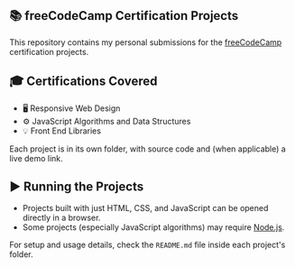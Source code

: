 ## 📚 freeCodeCamp Certification Projects

This repository contains my personal submissions for the [freeCodeCamp](https://www.freecodecamp.org/) certification projects.

## 🎓 Certifications Covered

- 🖥️ Responsive Web Design
- ⚙️ JavaScript Algorithms and Data Structures
- 💡 Front End Libraries

Each project is in its own folder, with source code and (when applicable) a live demo link.

## ▶️ Running the Projects

- Projects built with just HTML, CSS, and JavaScript can be opened directly in a browser.
- Some projects (especially JavaScript algorithms) may require [Node.js](https://nodejs.org/).

For setup and usage details, check the `README.md` file inside each project's folder.